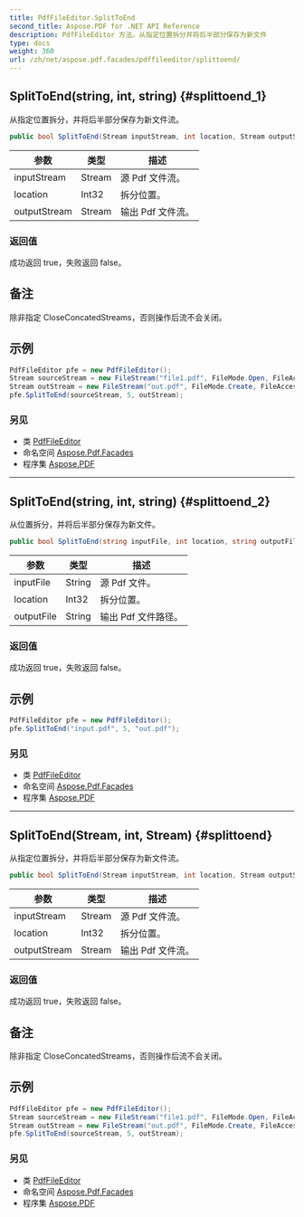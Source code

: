```yaml
---
title: PdfFileEditor.SplitToEnd
second_title: Aspose.PDF for .NET API Reference
description: PdfFileEditor 方法。从指定位置拆分并将后半部分保存为新文件
type: docs
weight: 360
url: /zh/net/aspose.pdf.facades/pdffileeditor/splittoend/
---
```

## SplitToEnd(string, int, string) {#splittoend_1}

从指定位置拆分，并将后半部分保存为新文件流。

```csharp
public bool SplitToEnd(Stream inputStream, int location, Stream outputStream)
```

| 参数 | 类型 | 描述 |
| --- | --- | --- |
| inputStream | Stream | 源 Pdf 文件流。 |
| location | Int32 | 拆分位置。 |
| outputStream | Stream | 输出 Pdf 文件流。 |

### 返回值

成功返回 true，失败返回 false。

## 备注

除非指定 CloseConcatedStreams，否则操作后流不会关闭。

## 示例

```csharp
PdfFileEditor pfe = new PdfFileEditor();
Stream sourceStream = new FileStream("file1.pdf", FileMode.Open, FileAccess.Read);
Stream outStream = new FileStream("out.pdf", FileMode.Create, FileAccess.Write);
pfe.SplitToEnd(sourceStream, 5, outStream);
```

### 另见

* 类 [PdfFileEditor](../)
* 命名空间 [Aspose.Pdf.Facades](../../../aspose.pdf.facades/)
* 程序集 [Aspose.PDF](../../../)

---

## SplitToEnd(string, int, string) {#splittoend_2}

从位置拆分，并将后半部分保存为新文件。

```csharp
public bool SplitToEnd(string inputFile, int location, string outputFile)
```

| 参数 | 类型 | 描述 |
| --- | --- | --- |
| inputFile | String | 源 Pdf 文件。 |
| location | Int32 | 拆分位置。 |
| outputFile | String | 输出 Pdf 文件路径。 |

### 返回值

成功返回 true，失败返回 false。

## 示例

```csharp
PdfFileEditor pfe = new PdfFileEditor();
pfe.SplitToEnd("input.pdf", 5, "out.pdf");
```

### 另见

* 类 [PdfFileEditor](../)
* 命名空间 [Aspose.Pdf.Facades](../../../aspose.pdf.facades/)
* 程序集 [Aspose.PDF](../../../)

---

## SplitToEnd(Stream, int, Stream) {#splittoend}

从指定位置拆分，并将后半部分保存为新文件流。

```csharp
public bool SplitToEnd(Stream inputStream, int location, Stream outputStream)
```

| 参数 | 类型 | 描述 |
| --- | --- | --- |
| inputStream | Stream | 源 Pdf 文件流。 |
| location | Int32 | 拆分位置。 |
| outputStream | Stream | 输出 Pdf 文件流。 |

### 返回值

成功返回 true，失败返回 false。

## 备注

除非指定 CloseConcatedStreams，否则操作后流不会关闭。

## 示例

```csharp
PdfFileEditor pfe = new PdfFileEditor();
Stream sourceStream = new FileStream("file1.pdf", FileMode.Open, FileAccess.Read);
Stream outStream = new FileStream("out.pdf", FileMode.Create, FileAccess.Write);
pfe.SplitToEnd(sourceStream, 5, outStream);
```

### 另见

* 类 [PdfFileEditor](../)
* 命名空间 [Aspose.Pdf.Facades](../../../aspose.pdf.facades/)
* 程序集 [Aspose.PDF](../../../)